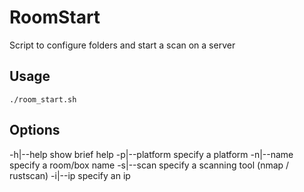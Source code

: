# RoomStart
Script to configure folders and start a scan on a server

## Usage
`./room_start.sh`


## Options
-h|--help 					show brief help
-p|--platform				specify a platform
-n|--name					  specify a room/box name
-s|--scan			 		  specify a scanning tool (nmap / rustscan)
-i|--ip					    specify an ip

